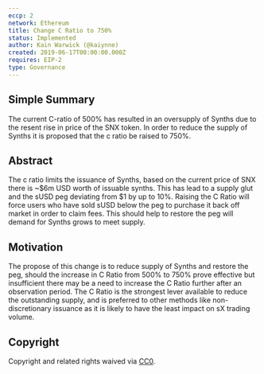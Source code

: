 ```yaml
---
eccp: 2
network: Ethereum
title: Change C Ratio to 750%
status: Implemented
author: Kain Warwick (@kaiynne)
created: 2019-06-17T00:00:00.000Z
requires: EIP-2
type: Governance
---
```


<!--You can leave these HTML comments in your merged EIP and delete the visible duplicate text guides, they will not appear and may be helpful to refer to if you edit it again. This is the suggested template for new ECCPs. Note that an ECCP number will be assigned by an editor. When opening a pull request to submit your ECCP, please use an abbreviated title in the filename, `eccp-draft_title_abbrev.md`. The title should be 44 characters or less.-->

## Simple Summary

<!--"If you can't explain it simply, you don't understand it well enough." Provide a simplified and layman-accessible explanation of the ECCP.-->

The current C-ratio of 500% has resulted in an oversupply of Synths due to the resent rise in price of the SNX token. In order to reduce the supply of Synths it is proposed that the c ratio be raised to 750%.

## Abstract

<!--A short (~200 word) description of the variable change proposed.-->

The c ratio limits the issuance of Synths, based on the current price of SNX there is ~$6m USD worth of issuable synths. This has lead to a supply glut and the sUSD peg deviating from $1 by up to 10%. Raising the C Ratio will force users who have sold sUSD below the peg to purchase it back off market in order to claim fees. This should help to restore the peg will demand for Synths grows to meet supply.

## Motivation

<!--The motivation is critical for ECCPs that want to update variables within Elysian. It should clearly explain why the existing variable is not incentive aligned. ECCP submissions without sufficient motivation may be rejected outright.-->

The propose of this change is to reduce supply of Synths and restore the peg, should the increase in C Ratio from 500% to 750% prove effective but insufficient there may be a need to increase the C Ratio further after an observation period. The C Ratio is the strongest lever available to reduce the outstanding supply, and is preferred to other methods like non-discretionary issuance as it is likely to have the least impact on sX trading volume.

## Copyright

Copyright and related rights waived via [CC0](https://creativecommons.org/publicdomain/zero/1.0/).
